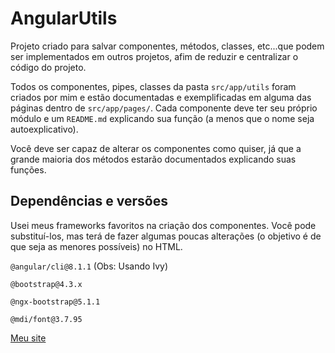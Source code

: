 # AngularUtils

Projeto criado para salvar componentes, métodos, classes, etc...que podem ser implementados em outros projetos, afim de reduzir e centralizar o código do projeto.

Todos os componentes, pipes, classes da pasta `src/app/utils` foram criados por mim e estão documentadas e exemplificadas em alguma das páginas dentro de `src/app/pages/`. Cada componente deve ter seu próprio módulo e um `README.md` explicando sua função (a menos que o nome seja autoexplicativo).

Você deve ser capaz de alterar os componentes como quiser, já que a grande maioria dos métodos estarão documentados explicando suas funções.

## Dependências e versões
Usei meus frameworks favoritos na criação dos componentes. Você pode substituí-los, mas terá de fazer algumas poucas alterações (o objetivo é de que seja as menores possíveis) no HTML.

`@angular/cli@8.1.1` (Obs: Usando Ivy)

`@bootstrap@4.3.x`

`@ngx-bootstrap@5.1.1`

`@mdi/font@3.7.95`

[Meu site](https://jmarcossouza.com)